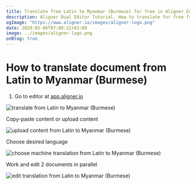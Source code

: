 ```yaml
---
title: Translate from Latin to Myanmar (Burmese) for free in Aligner Editor
description: Aligner Dual Editor Tutorial. How to translate for free from Latin to Myanmar (Burmese). Aligner is multilingual document management platform. 
ogImage: "https://www.aligner.io/images/aligner-logo.png"
date: 2020-05-06T07:09:21+03:00
image: ../images/aligner-logo.png
onBlog: true
---
```


# How to translate document from Latin to Myanmar (Burmese)

1. Go to editor at [app.aligner.io](https://app.aligner.io "Aligner App web page")

![translate from Latin to Myanmar (Burmese)](../aligner-blank-editor.png "translate from Latin to Myanmar (Burmese)")

Copy-paste content or upload content

![upload content from Latin to Myanmar (Burmese)](../aligner-uploaded-document.png "upload content from Latin to Myanmar (Burmese)")

Choose desired language

![choose machine translation from Latin to Myanmar (Burmese)](../aligner-language-dropdown.png "choose machine translation from Latin to Myanmar (Burmese)")

Work and edit 2 documents in parallel

![edit translation from Latin to Myanmar (Burmese)](../aligner-double-sitded-editor.png "edit translation from Latin to Myanmar (Burmese)")

